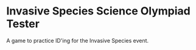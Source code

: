 # Invasive Species Science Olympiad Tester
A game to practice ID'ing for the Invasive Species event.
